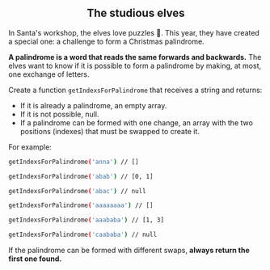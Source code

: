 <h2 align="center">The studious elves</h2>

In Santa's workshop, the elves love puzzles 🧠. This year, they have created a special one: a challenge to form a Christmas palindrome.

**A palindrome is a word that reads the same forwards and backwards.** The elves want to know if it is possible to form a palindrome by making, at most, one exchange of letters.

Create a function `getIndexsForPalindrome` that receives a string and returns:

- If it is already a palindrome, an empty array.
- If it is not possible, null.
- If a palindrome can be formed with one change, an array with the two positions (indexes) that must be swapped to create it.

For example:

```sh
getIndexsForPalindrome('anna') // []

getIndexsForPalindrome('abab') // [0, 1]

getIndexsForPalindrome('abac') // null

getIndexsForPalindrome('aaaaaaaa') // []

getIndexsForPalindrome('aaababa') // [1, 3]

getIndexsForPalindrome('caababa') // null
```

If the palindrome can be formed with different swaps, **always return the first one found.**